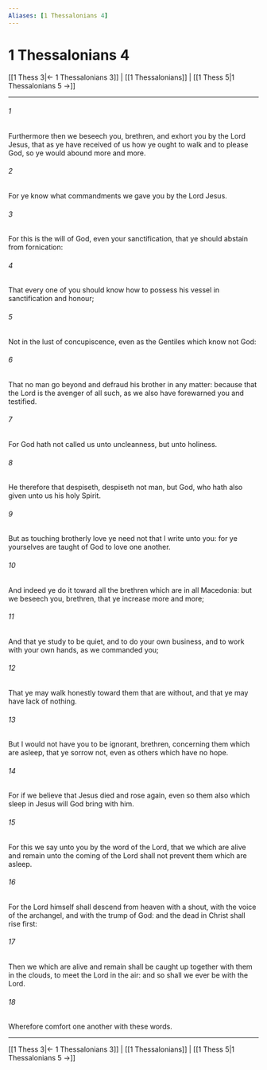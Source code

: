 ```yaml
---
Aliases: [1 Thessalonians 4]
---
```

# 1 Thessalonians 4

[[1 Thess 3|← 1 Thessalonians 3]] | [[1 Thessalonians]] | [[1 Thess 5|1 Thessalonians 5 →]]
***



###### 1 
Furthermore then we beseech you, brethren, and exhort you by the Lord Jesus, that as ye have received of us how ye ought to walk and to please God, so ye would abound more and more. 

###### 2 
For ye know what commandments we gave you by the Lord Jesus. 

###### 3 
For this is the will of God, even your sanctification, that ye should abstain from fornication: 

###### 4 
That every one of you should know how to possess his vessel in sanctification and honour; 

###### 5 
Not in the lust of concupiscence, even as the Gentiles which know not God: 

###### 6 
That no man go beyond and defraud his brother in any matter: because that the Lord is the avenger of all such, as we also have forewarned you and testified. 

###### 7 
For God hath not called us unto uncleanness, but unto holiness. 

###### 8 
He therefore that despiseth, despiseth not man, but God, who hath also given unto us his holy Spirit. 

###### 9 
But as touching brotherly love ye need not that I write unto you: for ye yourselves are taught of God to love one another. 

###### 10 
And indeed ye do it toward all the brethren which are in all Macedonia: but we beseech you, brethren, that ye increase more and more; 

###### 11 
And that ye study to be quiet, and to do your own business, and to work with your own hands, as we commanded you; 

###### 12 
That ye may walk honestly toward them that are without, and that ye may have lack of nothing. 

###### 13 
But I would not have you to be ignorant, brethren, concerning them which are asleep, that ye sorrow not, even as others which have no hope. 

###### 14 
For if we believe that Jesus died and rose again, even so them also which sleep in Jesus will God bring with him. 

###### 15 
For this we say unto you by the word of the Lord, that we which are alive and remain unto the coming of the Lord shall not prevent them which are asleep. 

###### 16 
For the Lord himself shall descend from heaven with a shout, with the voice of the archangel, and with the trump of God: and the dead in Christ shall rise first: 

###### 17 
Then we which are alive and remain shall be caught up together with them in the clouds, to meet the Lord in the air: and so shall we ever be with the Lord. 

###### 18 
Wherefore comfort one another with these words.

***
[[1 Thess 3|← 1 Thessalonians 3]] | [[1 Thessalonians]] | [[1 Thess 5|1 Thessalonians 5 →]]
